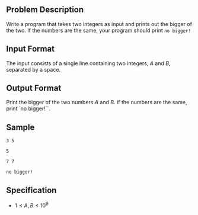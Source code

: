 ## Problem Description
Write a program that takes two integers as input and prints out the bigger of the two. If the numbers are the same, your program should print `no bigger!`

## Input Format
The input consists of a single line containing two integers, $A$ and $B$, separated by a space.

## Output Format
Print the bigger of the two numbers $A$ and $B$. If the numbers are the same, print `no bigger!``.

## Sample

```input1
3 5
```

```output1
5
```

```input2
7 7
```

```output2
no bigger!
```

## Specification

- $1 \leq A, B \leq 10^{9}$
